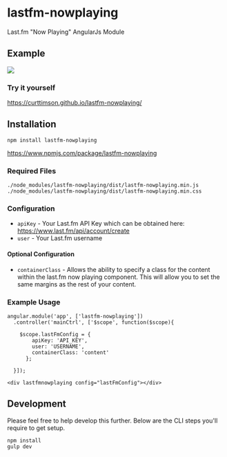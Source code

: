 # lastfm-nowplaying
Last.fm "Now Playing" AngularJs Module

## Example

![](https://user-images.githubusercontent.com/15653985/28838108-2fcc5a1c-76e7-11e7-8282-65a3089a886c.png)

### Try it yourself

https://curttimson.github.io/lastfm-nowplaying/

## Installation

```
npm install lastfm-nowplaying
```
https://www.npmjs.com/package/lastfm-nowplaying

### Required Files
```
./node_modules/lastfm-nowplaying/dist/lastfm-nowplaying.min.js
./node_modules/lastfm-nowplaying/dist/lastfm-nowplaying.min.css
```


### Configuration

 - `apiKey` - Your Last.fm API Key which can be obtained here: https://www.last.fm/api/account/create
 - `user` - Your Last.fm username

#### Optional Configuration

 - `containerClass` - Allows the ability to specify a class for the content within the last.fm now playing component. This will allow you to set the same margins as the rest of your content.


### Example Usage

```
angular.module('app', ['lastfm-nowplaying'])
  .controller('mainCtrl', ['$scope', function($scope){

    $scope.lastFmConfig = {
        apiKey: 'API_KEY',
        user: 'USERNAME',
        containerClass: 'content'
      };

  }]);
```

```
<div lastfmnowplaying config="lastFmConfig"></div>
```


## Development

Please feel free to help develop this further. Below are the CLI steps you'll require to get setup.

```
npm install
gulp dev
```
